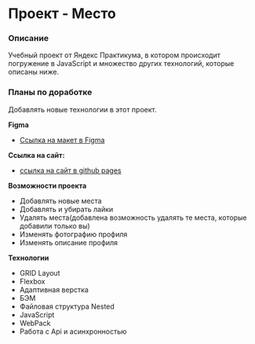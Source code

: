 # Проект - Место

### Описание

Учебный проект от Яндекс Практикума, в котором происходит погружение в JavaScript и множество других технологий, которые описаны ниже.

### Планы по доработке

Добавлять новые технологии в этот проект.

**Figma**

* [Ссылка на макет в Figma](https://www.figma.com/file/2cn9N9jSkmxD84oJik7xL7/JavaScript.-Sprint-4?node-id=0%3A1)

**Ссылка на сайт:**

* [ссылка на сайт в github pages](https://sxkzxqw.github.io/mesto-project-bootcamp/)

**Возможности проекта**

* Добавлять новые места
* Добавлять и убирать лайки
* Удалять места(добавлена возможность удалять те места, которые добавили только вы)
* Изменять фотографию профиля
* Изменять описание профиля


**Технологии**

* GRID Layout
* Flexbox
* Адаптивная верстка
* БЭМ
* Файловая структура Nested
* JavaScript
* WebPack
* Работа с Api и асинхронностью
